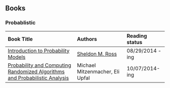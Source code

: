 Books
---

### Probablistic



| Book Title        | Authors           | Reading status  |
|:------------- |:-------------|:-----|
| [Introduction to Probability Models](./Introduction-to-Probability-Models)    | [Sheldon M. Ross](http://www.ieor.berkeley.edu/People/Faculty/ross.htm)|  08/29/2014 - ing |
|[Probability and Computing Randomized Algorithms and Probabilistic Analysis]()| Michael Mitzenmacher, Eli Upfal| 10/07/2014-ing| 
